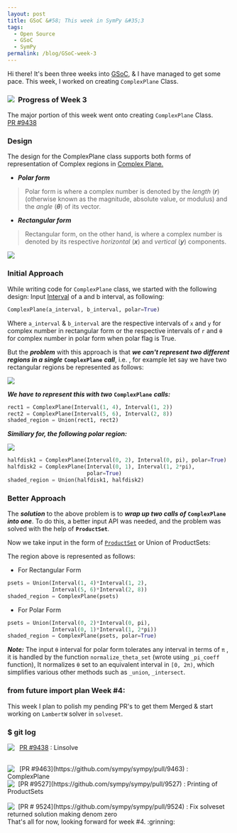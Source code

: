 ```yaml
---
layout: post
title: GSoC &#58; This week in SymPy &#35;3
tags:
  - Open Source
  - GSoC
  - SymPy
permalink: /blog/GSoC-week-3
---
```


Hi there! It's been three weeks into [GSoC](https://en.wikipedia.org/wiki/Google_Summer_of_Code), & I have managed to get some pace.
This week, I worked on creating `ComplexPlane` Class.

### &nbsp; **Progress of Week 3** <img style="float: left" src="/assets/gsoc/pr.png"> 

The major portion of this week went onto creating `ComplexPlane` Class. </br>
[PR #9438](https://github.com/sympy/sympy/pull/9463)

### **Design**

The design for the ComplexPlane class supports both forms of representation of Complex regions in [Complex Plane.](https://en.wikipedia.org/wiki/Complex_plane)

* ***Polar form***

> Polar form is where a complex number is denoted by the *length* (***r***) (otherwise known as the magnitude, absolute value, or modulus) and the *angle* (***θ***) of its vector.

* ***Rectangular form***

>Rectangular form, on the other hand, is where a complex number is denoted by its respective *horizontal* (***x***) and *vertical* (***y***) components. 

<img src="/assets/gsoc/complex_repr.png">

### Initial Approach

While writing code for `ComplexPlane` class, we started with the following design: 
Input [Interval](https://en.wikipedia.org/wiki/Interval_(mathematics)) of a and b interval, as following:

```python
ComplexPlane(a_interval, b_interval, polar=True)
```
Where `a_interval` & `b_interval` are the respective intervals of `x` and `y` for complex number in rectangular form or the respective intervals of `r` and `θ` for complex number in polar form when polar flag is True.

But the ***problem*** with this approach is that ***we can't represent two different regions in a single*** **`ComplexPlane`** ***call***, i.e. , for example let say we have two rectangular regions be represented as follows:

<img src="/assets/gsoc/complex_rect.png">

***We have to represent this with two*** **`ComplexPlane`** ***calls:***


```python
rect1 = ComplexPlane(Interval(1, 4), Interval(1, 2))
rect2 = ComplexPlane(Interval(5, 6), Interval(2, 8))
shaded_region = Union(rect1, rect2)
```
***Similiary for, the following polar region:***

<img src="/assets/gsoc/complex_polar.png">

```python
halfdisk1 = ComplexPlane(Interval(0, 2), Interval(0, pi), polar=True)
halfdisk2 = ComplexPlane(Interval(0, 1), Interval(1, 2*pi),
                         polar=True)
shaded_region = Union(halfdisk1, halfdisk2)
```

### Better Approach
The ***solution*** to the above problem is to ***wrap up two calls of*** **`ComplexPlane`** ***into one***. To do this, a better input API was needed, and the problem was solved with the help of **`ProductSet`**.

Now we take input in the form of [`ProductSet`](http://mathworld.wolfram.com/ProductSet.html) or Union of ProductSets:

The region above is represented as follows:

* For Rectangular Form

```python
psets = Union(Interval(1, 4)*Interval(1, 2),
              Interval(5, 6)*Interval(2, 8))
shaded_region = ComplexPlane(psets)
```

* For Polar Form

```python
psets = Union(Interval(0, 2)*Interval(0, pi),
              Interval(0, 1)*Interval(1, 2*pi))
shaded_region = ComplexPlane(psets, polar=True)
```

***Note:***
The input `θ` interval for polar form tolerates any interval in terms of `π` , it is handled by the function `normalize_theta_set` (wrote using `_pi_coeff` function), It normalizes `θ` set to an equivalent interval in `[0, 2π)`, which simplifies various other methods such as `_union`, `_intersect`.

### **from __future__ import plan**  Week #4:
This week I plan to polish my pending PR's to get them Merged & start working on `LambertW` solver in `solveset`.

### **$ git log**

<img align="left" src="/assets/gsoc/opr.png"> &nbsp; [PR #9438](https://github.com/sympy/sympy/pull/9438) : Linsolve

</br>
<img align="left" src="/assets/gsoc/opr.png"> &nbsp; [PR #9463](https://github.com/sympy/sympy/pull/9463) : ComplexPlane 

</br>
<img style="float: left" src="/assets/gsoc/opr.png"> &nbsp; [PR #9527](https://github.com/sympy/sympy/pull/9527) : Printing of ProductSets  </br> 

</br>
<img style="float: left" src="/assets/gsoc/mpr.png"> &nbsp; [PR # 9524](https://github.com/sympy/sympy/pull/9524) : Fix solveset returned solution making denom zero 

</br>
That's all for now, looking forward for week #4. :grinning: